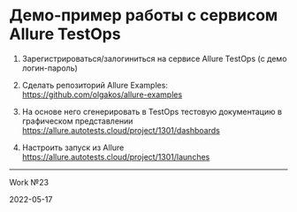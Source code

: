 # Демо-пример работы с сервисом Allure TestOps

1. Зарегистрироваться/залогиниться на сервисе Allure TestOps (с демо логин-пароль)
2. Сделать репозиторий Allure Examples: https://github.com/olgakos/allure-examples

3. На основе него сгенерировать в TestOps тестовую документацию в графическом представлении
https://allure.autotests.cloud/project/1301/dashboards

4. Настроить запуск из Allure
https://allure.autotests.cloud/project/1301/launches

----
Work №23

2022-05-17
